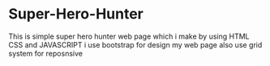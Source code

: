 # Super-Hero-Hunter
 This is simple super hero hunter web page which i make by using HTML CSS and JAVASCRIPT i use bootstrap for design my web page also use grid system for reposnsive
